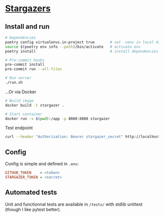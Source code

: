 # [Stargazers](https://mergify.notion.site/Stargazer-4cf5427e34a542f0aee4e829bb6d9035)




## Install and run

```sh
# Dependencies
poetry config virtualenvs.in-project true       # set .venv in local directory
source $(poetry env info --path)/bin/activate   # activate env
poetry install                                  # install dependencies

# Pre-commit hooks
pre-commit install
pre-commit run --all-files

# Run server
./run.sh
```

...Or via Docker

```sh
# Build image
docker build -t stargazer .

# Start container
docker run -v $(pwd):/app -p 8080:8080 stargazer
```

Test endpoint
```sh
curl --header "Authorization: Bearer stargazer_secret" http://localhost:8080/repos/apple/swift/starneighbours\?user_limit\=3
```

## Config
Config is simple and defined in `.env`:
```ini
GITHUB_TOKEN    = <token>
STARGAZER_TOKEN = <secret>
```

## Automated tests
Unit and functionnal tests are available in `/tests/` with stdlib unittest (though I like pytest better).

```sh
```
